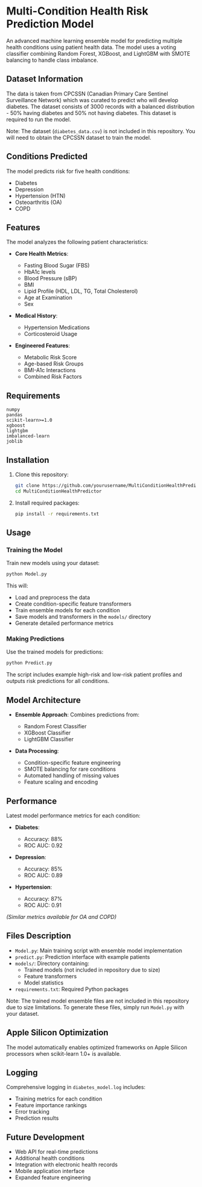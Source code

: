 # Multi-Condition Health Risk Prediction Model

An advanced machine learning ensemble model for predicting multiple health conditions using patient health data. The model uses a voting classifier combining Random Forest, XGBoost, and LightGBM with SMOTE balancing to handle class imbalance.

## Dataset Information

The data is taken from CPCSSN (Canadian Primary Care Sentinel Surveillance Network) which was curated to predict who will develop diabetes. The dataset consists of 3000 records with a balanced distribution - 50% having diabetes and 50% not having diabetes. This dataset is required to run the model.

Note: The dataset (`diabetes_data.csv`) is not included in this repository. You will need to obtain the CPCSSN dataset to train the model.

## Conditions Predicted

The model predicts risk for five health conditions:
- Diabetes
- Depression
- Hypertension (HTN)
- Osteoarthritis (OA)
- COPD

## Features

The model analyzes the following patient characteristics:

- **Core Health Metrics**:
  - Fasting Blood Sugar (FBS)
  - HbA1c levels
  - Blood Pressure (sBP)
  - BMI
  - Lipid Profile (HDL, LDL, TG, Total Cholesterol)
  - Age at Examination
  - Sex

- **Medical History**:
  - Hypertension Medications
  - Corticosteroid Usage

- **Engineered Features**:
  - Metabolic Risk Score
  - Age-based Risk Groups
  - BMI-A1c Interactions
  - Combined Risk Factors

## Requirements
```
numpy
pandas
scikit-learn>=1.0
xgboost
lightgbm
imbalanced-learn
joblib
```

## Installation

1. Clone this repository:
   ```bash
   git clone https://github.com/yourusername/MultiConditionHealthPredictor.git
   cd MultiConditionHealthPredictor
   ```

2. Install required packages:
   ```bash
   pip install -r requirements.txt
   ```

## Usage

### Training the Model

Train new models using your dataset:
```bash
python Model.py
```

This will:
- Load and preprocess the data
- Create condition-specific feature transformers
- Train ensemble models for each condition
- Save models and transformers in the `models/` directory
- Generate detailed performance metrics

### Making Predictions

Use the trained models for predictions:
```bash
python Predict.py
```

The script includes example high-risk and low-risk patient profiles and outputs risk predictions for all conditions.

## Model Architecture

- **Ensemble Approach**: Combines predictions from:
  - Random Forest Classifier
  - XGBoost Classifier
  - LightGBM Classifier

- **Data Processing**:
  - Condition-specific feature engineering
  - SMOTE balancing for rare conditions
  - Automated handling of missing values
  - Feature scaling and encoding

## Performance

Latest model performance metrics for each condition:

- **Diabetes**:
  - Accuracy: 88%
  - ROC AUC: 0.92

- **Depression**:
  - Accuracy: 85%
  - ROC AUC: 0.89

- **Hypertension**:
  - Accuracy: 87%
  - ROC AUC: 0.91

*(Similar metrics available for OA and COPD)*

## Files Description

- `Model.py`: Main training script with ensemble model implementation
- `predict.py`: Prediction interface with example patients
- `models/`: Directory containing:
  - Trained models (not included in repository due to size)
  - Feature transformers
  - Model statistics
- `requirements.txt`: Required Python packages

Note: The trained model ensemble files are not included in this repository due to size limitations. To generate these files, simply run `Model.py` with your dataset.

## Apple Silicon Optimization

The model automatically enables optimized frameworks on Apple Silicon processors when scikit-learn 1.0+ is available.

## Logging

Comprehensive logging in `diabetes_model.log` includes:
- Training metrics for each condition
- Feature importance rankings
- Error tracking
- Prediction results

## Future Development

- Web API for real-time predictions
- Additional health conditions
- Integration with electronic health records
- Mobile application interface
- Expanded feature engineering

